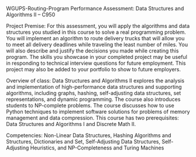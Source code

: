 WGUPS-Routing-Program
Performance Assessment: Data Structures and Algorithms II – C950

Project Premise: For this assessment, you will apply the algorithms and data structures you studied in this course to solve a real programming problem. You will implement an algorithm to route delivery trucks that will allow you to meet all delivery deadlines while traveling the least number of miles. You will also describe and justify the decisions you made while creating this program. The skills you showcase in your completed project may be useful in responding to technical interview questions for future employment. This project may also be added to your portfolio to show to future employers.

Overview of class: Data Structures and Algorithms II explores the analysis and implementation of high-performance data structures and supporting algorithms, including graphs, hashing, self-adjusting data structures, set representations, and dynamic programming. The course also introduces students to NP-complete problems. The course discusses how to use Python techniques to implement software solutions for problems of memory management and data compression. This course has two prerequisites: Data Structures and Algorithms I and Discrete Math II.

Competencies: Non-Linear Data Structures, Hashing Algorithms and Structures, Dictionaries and Set, Self-Adjusting Data Structures, Self-Adjusting Heuristics, and 
NP-Completeness and Turing Machines
